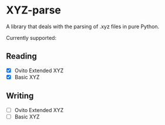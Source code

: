 # XYZ-parse

A library that deals with the parsing of .xyz files in pure Python.

Currently supported:

## Reading

- [x] Ovito Extended XYZ
- [x] Basic XYZ

## Writing

- [ ] Ovito Extended XYZ
- [ ] Basic XYZ
